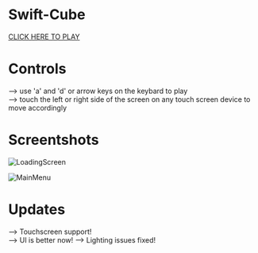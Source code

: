 # Swift-Cube

[CLICK HERE TO PLAY](https://brainnotfoundexception.github.io/Swift-Cube/)

# Controls
--> use 'a' and 'd' or arrow keys on the keybard to play                                  
--> touch the left or right side of the screen on any touch screen device to move accordingly

# Screentshots

![LoadingScreen](https://raw.githubusercontent.com/BrainNotFoundException/Swift-Cube/TemplateData/DeepinScreenshot_select-area_20201210110837.png)      

![MainMenu](https://raw.githubusercontent.com/BrainNotFoundException/Swift-Cube/TemplateData/DeepinScreenshot_select-area_20201210110858.png)

# Updates
--> Touchscreen support!                 
--> UI is better now!
--> Lighting issues fixed!
